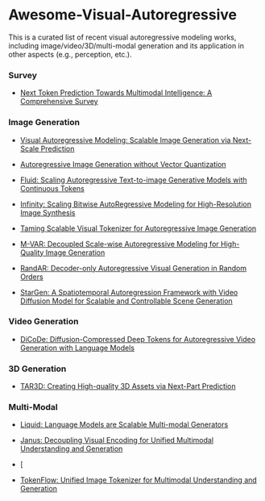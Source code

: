 # Awesome-Visual-Autoregressive

This is a curated list of recent visual autoregressive modeling works, including image/video/3D/multi-modal generation and its application in other aspects (e.g., perception, etc.).

### Survey
- [Next Token Prediction Towards Multimodal Intelligence: A Comprehensive Survey](https://arxiv.org/abs/2412.18619)

### Image Generation
- [Visual Autoregressive Modeling: Scalable Image Generation via Next-Scale Prediction](https://arxiv.org/abs/2404.02905)

- [Autoregressive Image Generation without Vector Quantization](http://arxiv.org/abs/2406.11838)

- [Fluid: Scaling Autoregressive Text-to-image Generative Models with Continuous Tokens](http://arxiv.org/abs/2410.13863)

- [Infinity: Scaling Bitwise AutoRegressive Modeling for High-Resolution Image Synthesis](https://arxiv.org/abs/2412.04431)
  
- [Taming Scalable Visual Tokenizer for Autoregressive Image Generation](http://arxiv.org/abs/2412.02692)

- [M-VAR: Decoupled Scale-wise Autoregressive Modeling for High-Quality Image Generation](http://arxiv.org/abs/2411.10433)

 - [RandAR: Decoder-only Autoregressive Visual Generation in Random Orders](http://arxiv.org/abs/2412.01827)
   
- [StarGen: A Spatiotemporal Autoregression Framework with Video Diffusion Model for Scalable and Controllable Scene Generation](https://arxiv.org/abs/2501.05763)
### Video Generation
- [DiCoDe: Diffusion-Compressed Deep Tokens for Autoregressive Video Generation with Language Models](http://arxiv.org/abs/2412.04446)
### 3D Generation
- [TAR3D: Creating High-quality 3D Assets via Next-Part Prediction](https://arxiv.org/abs/2412.16919)
### Multi-Modal
- [Liquid: Language Models are Scalable Multi-modal Generators](http://arxiv.org/abs/2412.04332)

- [Janus: Decoupling Visual Encoding for Unified Multimodal Understanding and Generation](http://arxiv.org/abs/2410.13848)

- [
- [TokenFlow: Unified Image Tokenizer for Multimodal Understanding and Generation](http://arxiv.org/abs/2412.03069)
